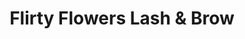 ---
title: "Flirty Flowers Lash & Brow"
url: /toronto/flirty-flowers-lash-und-brow/
shop: Kosmetik
---